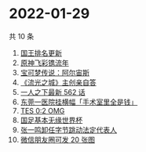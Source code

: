 # 2022-01-29

共 10 条

<!-- BEGIN ZHIHUSEARCH -->
<!-- 最后更新时间 Sat Jan 29 2022 00:16:12 GMT+0800 (China Standard Time) -->
1. [国王排名更新](https://www.zhihu.com/search?q=国王排名)
1. [原神飞彩镌流年](https://www.zhihu.com/search?q=原神)
1. [宝可梦传说：阿尔宙斯](https://www.zhihu.com/search?q=阿尔宙斯)
1. [《流光之城》主创亲自答](https://www.zhihu.com/search?q=流光之城)
1. [一人之下最新 562 话](https://www.zhihu.com/search?q=一人之下)
1. [东莞一医院挂横幅「手术室里全是钱」](https://www.zhihu.com/search?q=康华医院)
1. [TES 0:2 OMG](https://www.zhihu.com/search?q=tes)
1. [国足基本无缘世界杯](https://www.zhihu.com/search?q=国足)
1. [张一鸣卸任字节跳动法定代表人](https://www.zhihu.com/search?q=张一鸣)
1. [微信朋友圈可发 20 张图](https://www.zhihu.com/search?q=微信新功能)
<!-- END ZHIHUSEARCH -->
